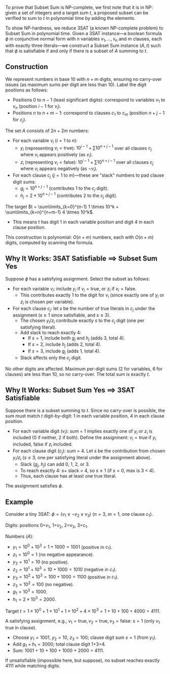 To prove that Subset Sum is NP-complete, we first note that it is in NP: given a set of integers and a target sum $t$, a proposed subset can be verified to sum to $t$ in polynomial time by adding the elements.

To show NP-hardness, we reduce 3SAT (a known NP-complete problem) to Subset Sum in polynomial time. Given a 3SAT instance—a boolean formula $\phi$ in conjunctive normal form with $n$ variables $v_1, \dots, v_n$ and $m$ clauses, each with exactly three literals—we construct a Subset Sum instance $(A, t)$ such that $\phi$ is satisfiable if and only if there is a subset of $A$ summing to $t$.

## Construction

We represent numbers in base 10 with $n + m$ digits, ensuring no carry-over issues (as maximum sums per digit are less than 10). Label the digit positions as follows:

- Positions 0 to $n-1$ (least significant digits): correspond to variables $v_1$ to $v_n$ (position $i-1$ for $v_i$).
- Positions $n$ to $n+m-1$: correspond to clauses $c_1$ to $c_m$ (position $n+j-1$ for $c_j$).

The set $A$ consists of $2n + 2m$ numbers:

- For each variable $v_i$ ($i = 1$ to $n$):
  - $y_i$ (representing $v_i = \text{true}$): $10^{i-1} + \sum 10^{n+j-1}$ over all clauses $c_j$ where $v_i$ appears positively (as $v_i$).
  - $z_i$ (representing $v_i = \text{false}$): $10^{i-1} + \sum 10^{n+j-1}$ over all clauses $c_j$ where $v_i$ appears negatively (as $\neg v_i$).
- For each clause $c_j$ ($j = 1$ to $m$)—these are "slack" numbers to pad clause digit sums:
  - $g_j = 10^{n+j-1}$ (contributes 1 to the $c_j$ digit).
  - $h_j = 2 \times 10^{n+j-1}$ (contributes 2 to the $c_j$ digit).

The target $t = \sum\limits_{k=0}^{n-1} 1 \times 10^k + \sum\limits_{k=n}^{n+m-1} 4 \times 10^k$.

- This means $t$ has digit 1 in each variable position and digit 4 in each clause position.

This construction is polynomial: $O(n + m)$ numbers, each with $O(n + m)$ digits, computed by scanning the formula.

## Why It Works: 3SAT Satisfiable $\implies$ Subset Sum Yes

Suppose $\phi$ has a satisfying assignment. Select the subset as follows:

- For each variable $v_i$: include $y_i$ if $v_i = \text{true}$, or $z_i$ if $v_i = \text{false}$.
  - This contributes exactly 1 to the digit for $v_i$ (since exactly one of $y_i$ or $z_i$ is chosen per variable).
- For each clause $c_j$: let $s$ be the number of true literals in $c_j$ under the assignment ($s \geq 1$ since satisfiable, and $s \leq 3$).
  - The chosen $y_i$/$z_i$ contribute exactly $s$ to the $c_j$ digit (one per satisfying literal).
  - Add slack to reach exactly 4:
    - If $s=1$, include both $g_j$ and $h_j$ (adds 3, total 4).
    - If $s=2$, include $h_j$ (adds 2, total 4).
    - If $s=3$, include $g_j$ (adds 1, total 4).
  - Slack affects only the $c_j$ digit.

No other digits are affected. Maximum per-digit sums (2 for variables, 6 for clauses) are less than 10, so no carry-over. The total sum is exactly $t$.

## Why It Works: Subset Sum Yes $\implies$ 3SAT Satisfiable

Suppose there is a subset summing to $t$. Since no carry-over is possible, the sum must match $t$ digit-by-digit: 1 in each variable position, 4 in each clause position.

- For each variable digit ($v_i$): sum = 1 implies exactly one of $y_i$ or $z_i$ is included (0 if neither, 2 if both). Define the assignment: $v_i = \text{true}$ if $y_i$ included, $\text{false}$ if $z_i$ included.
- For each clause digit ($c_j$): sum = 4. Let $s$ be the contribution from chosen $y_i$/$z_i$ ($s \leq 3$, one per satisfying literal under the assignment above).
  - Slack ($g_j$, $h_j$) can add 0, 1, 2, or 3.
  - To reach exactly 4: $s +$ slack = 4, so $s \geq 1$ (if $s=0$, max is 3 < 4).
  - Thus, each clause has at least one true literal.

The assignment satisfies $\phi$.

## Example

Consider a tiny 3SAT: $\phi = (v_1 \vee \neg v_2 \vee v_3)$ ($n=3$, $m=1$, one clause $c_1$).

Digits: positions 0=$v_1$, 1=$v_2$, 2=$v_3$, 3=$c_1$.

Numbers ($A$):

- $y_1 = 10^0 + 10^3 = 1 + 1000 = 1001$ (positive in $c_1$).
- $z_1 = 10^0 = 1$ (no negative appearance).
- $y_2 = 10^1 = 10$ (no positive).
- $z_2 = 10^1 + 10^3 = 10 + 1000 = 1010$ (negative in $c_1$).
- $y_3 = 10^2 + 10^3 = 100 + 1000 = 1100$ (positive in $c_1$).
- $z_3 = 10^2 = 100$ (no negative).
- $g_1 = 10^3 = 1000$.
- $h_1 = 2 \times 10^3 = 2000$.

Target $t = 1 \times 10^0 + 1 \times 10^1 + 1 \times 10^2 + 4 \times 10^3 = 1 + 10 + 100 + 4000 = 4111$.

A satisfying assignment, e.g., $v_1=\text{true}, v_2=\text{true}, v_3=\text{false}$: $s=1$ (only $v_1$ true in clause).

- Choose $y_1=1001$, $y_2=10$, $z_3=100$; clause digit sum $s=1$ (from $y_1$).
- Add $g_1 + h_1 = 3000$; total clause digit 1+3=4.
- Sum: 1001 + 10 + 100 + 1000 + 2000 = 4111.

If unsatisfiable (impossible here, but suppose), no subset reaches exactly 4111 while matching digits.
